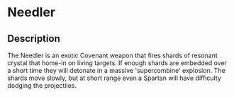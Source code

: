 # Needler

## Description

The Needler is an exotic Covenant weapon that fires shards of resonant crystal that home-in on living targets. If enough shards are embedded over a short time they will detonate in a massive 'supercombine' explosion. The shards move slowly, but at short range even a Spartan will have difficulty dodging the projectiles.
